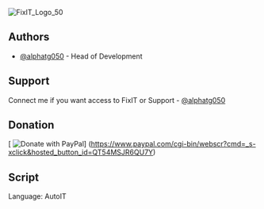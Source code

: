 ![FixIT_Logo_50](https://github.com/AlphaTG050/FixIT/assets/143801424/32bea4f5-745d-442e-bd95-e0f2ba036a93)

## Authors
- [@alphatg050](https://www.github.com/alphatg050) - Head of Development
## Support
Connect me if you want access to FixIT or Support - [@alphatg050](https://www.github.com/alphatg050)
## Donation
[
![Donate with PayPal](https://raw.githubusercontent.com/stefan-niedermann/paypal-donate-button/master/paypal-donate-button.png)]
(https://www.paypal.com/cgi-bin/webscr?cmd=_s-xclick&hosted_button_id=QT54MSJR6QU7Y)
## Script
Language: AutoIT
